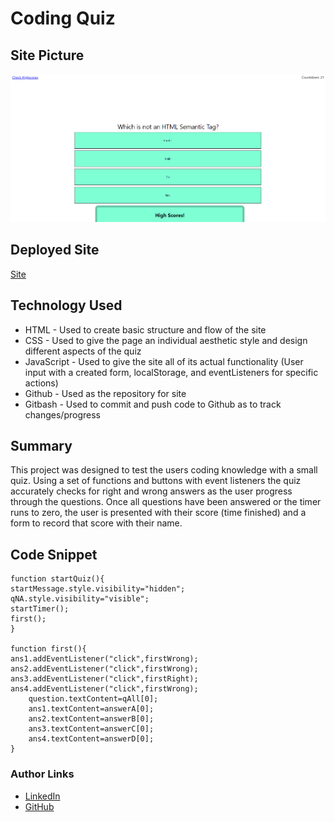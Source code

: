 # Coding Quiz

## Site Picture
![SitePicture](codingquiz.png)

## Deployed Site
[Site](https://markosanchez800.github.io/coding-quiz/)

## Technology Used
- HTML - Used to create basic structure and flow of the site
- CSS - Used to give the page an individual aesthetic style and design different aspects of the quiz
- JavaScript - Used to give the site all of its actual functionality (User input with a created form, localStorage, and eventListeners for         specific actions)
- Github - Used as the repository for site
- Gitbash - Used to commit and push code to Github as to track changes/progress

## Summary
This project was designed to test the users coding knowledge with a small quiz. Using a set of functions and buttons with event listeners the quiz accurately checks for right and wrong answers as the user progress through the questions.  Once all questions have been answered or the timer runs to zero, the user is presented with their score (time finished) and a form to record that score with their name. 

## Code Snippet
    function startQuiz(){
    startMessage.style.visibility="hidden";
    qNA.style.visibility="visible";
    startTimer();
    first();
    }

    function first(){
    ans1.addEventListener("click",firstWrong);
    ans2.addEventListener("click",firstWrong);
    ans3.addEventListener("click",firstRight);
    ans4.addEventListener("click",firstWrong);
        question.textContent=qAll[0]; 
        ans1.textContent=answerA[0];
        ans2.textContent=answerB[0];
        ans3.textContent=answerC[0];
        ans4.textContent=answerD[0];
    }

### Author Links
- [LinkedIn](https://www.linkedin.com/in/marko-sanchez-800)
- [GitHub](https://github.com/markosanchez800)